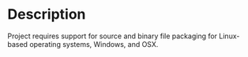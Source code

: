 # Description
Project requires support for source and binary file packaging for Linux-based operating systems, Windows, and OSX.